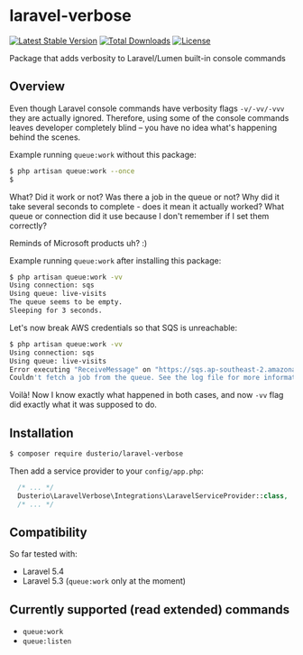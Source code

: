 # laravel-verbose
[![Latest Stable Version](https://poser.pugx.org/dusterio/laravel-verbose/v/stable)](https://packagist.org/packages/dusterio/laravel-verbose)
[![Total Downloads](https://poser.pugx.org/dusterio/laravel-verbose/downloads)](https://packagist.org/packages/dusterio/laravel-verbose)
[![License](https://poser.pugx.org/dusterio/laravel-verbose/license)](https://packagist.org/packages/dusterio/laravel-verbose)

Package that adds verbosity to Laravel/Lumen built-in console commands

## Overview
Even though Laravel console commands have verbosity flags `-v/-vv/-vvv` they are actually ignored. Therefore, using some of the console commands leaves developer completely blind – you have no idea what's happening behind the scenes.

Example running `queue:work` without this package:

```bash
$ php artisan queue:work --once
$
```

What? Did it work or not? Was there a job in the queue or not? Why did it take several seconds to complete - does it mean it actually worked? What queue or connection did it use because I don't remember if I set them correctly? 

Reminds of Microsoft products uh? :)

Example running `queue:work` after installing this package:

```bash
$ php artisan queue:work -vv
Using connection: sqs
Using queue: live-visits
The queue seems to be empty.
Sleeping for 3 seconds.
```

Let's now break AWS credentials so that SQS is unreachable:

```bash
$ php artisan queue:work -vv
Using connection: sqs
Using queue: live-visits
Error executing "ReceiveMessage" on "https://sqs.ap-southeast-2.amazonaws.com/XXX/live-visits"; AWS HTTP error...
Couldn't fetch a job from the queue. See the log file for more information.
```

Voilà! Now I know exactly what happened in both cases, and now `-vv` flag did exactly what it was supposed to do.

## Installation

```bash
$ composer require dusterio/laravel-verbose
```

Then add a service provider to your `config/app.php`:

```php
  /* ... */
  Dusterio\LaravelVerbose\Integrations\LaravelServiceProvider::class,
  /* ... */
```

## Compatibility

So far tested with:

- Laravel 5.4
- Laravel 5.3 (`queue:work` only at the moment)

## Currently supported (read extended) commands

- `queue:work`
- `queue:listen`

